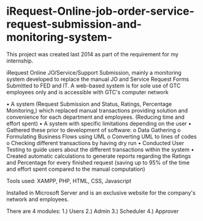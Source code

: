 # iRequest-Online-job-order-service-request-submission-and-monitoring-system-
This project was created last 2014 as part of the requirement for my internship. 

iRequest Online JO/Service/Support Submission, mainly a monitoring system developed to replace the manual JO and Service Request Forms Submitted to FED and IT. A web-based system is for sole use of GTC employees only and is accessible with GTC's computer network

•	A system (Request Submission and Status, Ratings, Percentage Monitoring,) which replaced manual transactions providing solution and convenience for each department and employees. (Reducing time and effort spent)
•	A system with specific limitations depending on the user
•	Gathered these prior to development of software: 
  o	Data Gathering 
  o	Formulating Business Flows using UML
  o	Converting UML to lines of codes 
  o	Checking different transactions by having dry run 
•	Conducted User Testing to guide users about the different transactions within the system 
•	Created automatic calculations to generate reports regarding the Ratings and Percentage for every finished request (saving up to 95% of the time and effort spent compared to the manual computation) 

Tools used:
XAMPP, PHP, HTML, CSS, Javascript

Installed in Microsoft Server and is an exclusive website for the company's network and employees. 

There are 4 modules:
1.) Users
2.) Admin
3.) Scheduler
4.) Approver


